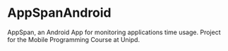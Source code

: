 # AppSpanAndroid
AppSpan, an Android App for monitoring applications time usage.
Project for the Mobile Programming Course at Unipd.
